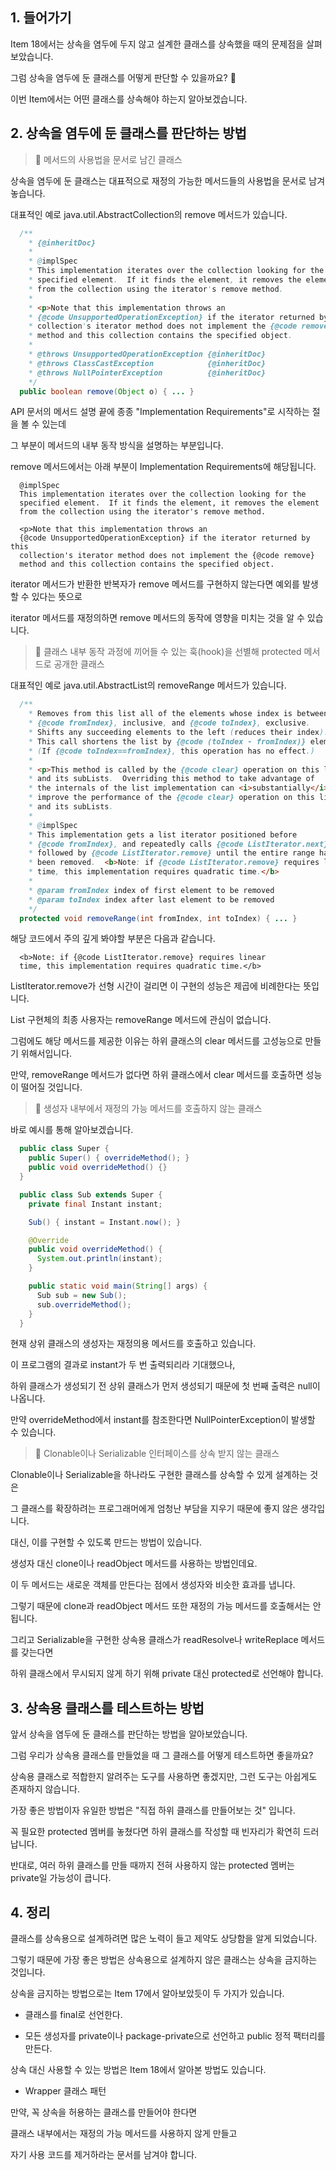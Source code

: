 ## 1. 들어가기

Item 18에서는 상속을 염두에 두지 않고 설계한 클래스를 상속했을 때의 문제점을 살펴보았습니다.

그럼 상속을 염두에 둔 클래스를 어떻게 판단할 수 있을까요? 🤔

이번 Item에서는 어떤 클래스를 상속해야 하는지 알아보겠습니다.

## 2. 상속을 염두에 둔 클래스를 판단하는 방법

> 🎯 메서드의 사용법을 문서로 남긴 클래스

상속을 염두에 둔 클래스는 대표적으로 재정의 가능한 메서드들의 사용법을 문서로 남겨놓습니다.

대표적인 예로 java.util.AbstractCollection의 remove 메서드가 있습니다.

```java
  /**
    * {@inheritDoc}
    *
    * @implSpec
    * This implementation iterates over the collection looking for the
    * specified element.  If it finds the element, it removes the element
    * from the collection using the iterator's remove method.
    *
    * <p>Note that this implementation throws an
    * {@code UnsupportedOperationException} if the iterator returned by this
    * collection's iterator method does not implement the {@code remove}
    * method and this collection contains the specified object.
    *
    * @throws UnsupportedOperationException {@inheritDoc}
    * @throws ClassCastException            {@inheritDoc}
    * @throws NullPointerException          {@inheritDoc}
    */
  public boolean remove(Object o) { ... }
```

API 문서의 메서드 설명 끝에 종종 "Implementation Requirements"로 시작하는 절을 볼 수 있는데

그 부분이 메서드의 내부 동작 방식을 설명하는 부분입니다.

remove 메서드에서는 아래 부분이 Implementation Requirements에 해당됩니다.

```
  @implSpec
  This implementation iterates over the collection looking for the
  specified element.  If it finds the element, it removes the element
  from the collection using the iterator's remove method.

  <p>Note that this implementation throws an
  {@code UnsupportedOperationException} if the iterator returned by this
  collection's iterator method does not implement the {@code remove}
  method and this collection contains the specified object.
```

iterator 메서드가 반환한 반복자가 remove 메서드를 구현하지 않는다면 예외를 발생할 수 있다는 뜻으로

iterator 메서드를 재정의하면 remove 메서드의 동작에 영향을 미치는 것을 알 수 있습니다.

> 🎯 클래스 내부 동작 과정에 끼어들 수 있는 훅(hook)을 선별해 protected 메서드로 공개한 클래스

대표적인 예로 java.util.AbstractList의 removeRange 메서드가 있습니다.

```java
  /**
    * Removes from this list all of the elements whose index is between
    * {@code fromIndex}, inclusive, and {@code toIndex}, exclusive.
    * Shifts any succeeding elements to the left (reduces their index).
    * This call shortens the list by {@code (toIndex - fromIndex)} elements.
    * (If {@code toIndex==fromIndex}, this operation has no effect.)
    *
    * <p>This method is called by the {@code clear} operation on this list
    * and its subLists.  Overriding this method to take advantage of
    * the internals of the list implementation can <i>substantially</i>
    * improve the performance of the {@code clear} operation on this list
    * and its subLists.
    *
    * @implSpec
    * This implementation gets a list iterator positioned before
    * {@code fromIndex}, and repeatedly calls {@code ListIterator.next}
    * followed by {@code ListIterator.remove} until the entire range has
    * been removed.  <b>Note: if {@code ListIterator.remove} requires linear
    * time, this implementation requires quadratic time.</b>
    *
    * @param fromIndex index of first element to be removed
    * @param toIndex index after last element to be removed
    */
  protected void removeRange(int fromIndex, int toIndex) { ... }
```

해당 코드에서 주의 깊게 봐야할 부분은 다음과 같습니다.

```
  <b>Note: if {@code ListIterator.remove} requires linear
  time, this implementation requires quadratic time.</b>
```

ListIterator.remove가 선형 시간이 걸리면 이 구현의 성능은 제곱에 비례한다는 뜻입니다.

List 구현체의 최종 사용자는 removeRange 메서드에 관심이 없습니다.

그럼에도 해당 메서드를 제공한 이유는 하위 클래스의 clear 메서드를 고성능으로 만들기 위해서입니다.

만약, removeRange 메서드가 없다면 하위 클래스에서 clear 메서드를 호출하면 성능이 떨어질 것입니다.

> 🎯 생성자 내부에서 재정의 가능 메서드를 호출하지 않는 클래스

바로 예시를 통해 알아보겠습니다.

```java
  public class Super {
    public Super() { overrideMethod(); }
    public void overrideMethod() {}
  }
```

```java
  public class Sub extends Super {
    private final Instant instant;

    Sub() { instant = Instant.now(); }

    @Override
    public void overrideMethod() {
      System.out.println(instant);
    }

    public static void main(String[] args) {
      Sub sub = new Sub();
      sub.overrideMethod();
    }
  }
```

현재 상위 클래스의 생성자는 재정의용 메서드를 호출하고 있습니다.

이 프로그램의 결과로 instant가 두 번 출력되리라 기대했으나,

하위 클래스가 생성되기 전 상위 클래스가 먼저 생성되기 때문에 첫 번째 출력은 null이 나옵니다.

만약 overrideMethod에서 instant를 참조한다면 NullPointerException이 발생할 수 있습니다.

> 🎯 Clonable이나 Serializable 인터페이스를 상속 받지 않는 클래스

Clonable이나 Serializable을 하나라도 구현한 클래스를 상속할 수 있게 설계하는 것은

그 클래스를 확장하려는 프로그래머에게 엄청난 부담을 지우기 때문에 좋지 않은 생각입니다.

대신, 이를 구현할 수 있도록 만드는 방법이 있습니다.

생성자 대신 clone이나 readObject 메서드를 사용하는 방법인데요.

이 두 메서드는 새로운 객체를 만든다는 점에서 생성자와 비슷한 효과를 냅니다.

그렇기 때문에 clone과 readObject 메서드 또한 재정의 가능 메서드를 호출해서는 안됩니다.

그리고 Serializable을 구현한 상속용 클래스가 readResolve나 writeReplace 메서드를 갖는다면

하위 클래스에서 무시되지 않게 하기 위해 private 대신 protected로 선언해야 합니다.

## 3. 상속용 클래스를 테스트하는 방법

앞서 상속을 염두에 둔 클래스를 판단하는 방법을 알아보았습니다.

그럼 우리가 상속용 클래스를 만들었을 때 그 클래스를 어떻게 테스트하면 좋을까요?

상속용 클래스로 적합한지 알려주는 도구를 사용하면 좋겠지만, 그런 도구는 아쉽게도 존재하지 않습니다.

가장 좋은 방법이자 유일한 방법은 "직접 하위 클래스를 만들어보는 것" 입니다.

꼭 필요한 protected 멤버를 놓쳤다면 하위 클래스를 작성할 때 빈자리가 확연히 드러납니다.

반대로, 여러 하위 클래스를 만들 때까지 전혀 사용하지 않는 protected 멤버는 private일 가능성이 큽니다.

## 4. 정리

클래스를 상속용으로 설계하려면 많은 노력이 들고 제약도 상당함을 알게 되었습니다.

그렇기 때문에 가장 좋은 방법은 상속용으로 설계하지 않은 클래스는 상속을 금지하는 것입니다.

상속을 금지하는 방법으로는 Item 17에서 알아보았듯이 두 가지가 있습니다.

* 클래스를 final로 선언한다.

* 모든 생성자를 private이나 package-private으로 선언하고 public 정적 팩터리를 만든다.

상속 대신 사용할 수 있는 방법은 Item 18에서 알아본 방법도 있습니다.

* Wrapper 클래스 패턴

만약, 꼭 상속을 허용하는 클래스를 만들어야 한다면

클래스 내부에서는 재정의 가능 메서드를 사용하지 않게 만들고

자기 사용 코드를 제거하라는 문서를 남겨야 합니다.